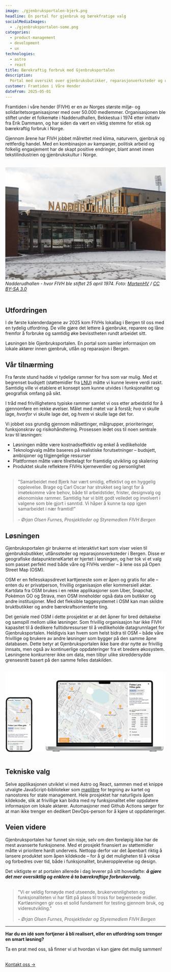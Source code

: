 ```yaml
---
image: ./gjenbruksportalen-bjerk.png
headline: En portal for gjenbruk og bærekfratige valg
socialMediaImages:
  - ./gjenbruksportalen-some.png
categories:
  - product-management
  - development
  - ux
technologies:
  - astro
  - react
title: Bærekraftig forbruk med Gjenbruksportalen
description:
  Portal med oversikt over gjenbruksbutikker, reparasjonverksteder og utlånssteder i Bergen, utviklet for FIVH med OpenStreetMap og åpen kildekode
customer: Framtiden i Våre Hender
dateFrom: 2025-05-01
---
```


Framtiden i våre hender (FIVH) er en av Norges største miljø- og solidaritetsorganisasjoner med over 50.000 medlemmer. Organisasjonen ble stiftet under et folkemøte i Nadderudhallen, Bekkestua i 1974 etter initiativ fra Erik Dammann, og har siden da vært en viktig stemme for etisk og bærekraftig forbruk i Norge.

Gjennom årene har FIVH jobbet målrettet med klima, naturvern, gjenbruk og rettferdig handel. Med en kombinasjon av kampanjer, politisk arbeid og folkelig engasjement har de skapt positive endringer, blant annet innen tekstilindustrien og gjenbrukskultur i Norge.
<br></br>

![Bilde-av-nadderudhallen](./nadderudhallen.jpg "Nadderudhallen - hvor FIVH ble stiftet 25 april 1974.") 
*Nadderudhallen - hvor FIVH ble stiftet 25 april 1974. *Foto: [MortenHV](https://lokalhistoriewiki.no/wiki/Bruker:MortenHV) / [CC BY-SA 3.0](https://creativecommons.org/licenses/by-sa/3.0/)**
<br></br>

## **Utfordringen**

I de første kalenderdagene av 2025 kom FIVHs lokallag i Bergen til oss med en tydelig utfordring. De ville gjøre det lettere å gjenbruke, reparere og låne fremfor å forbruke  og samtidig øke bevisstheten rundt arbeidet sitt. 

Løsningen ble Gjenbruksportalen. En portal som samler informasjon om lokale aktører innen gjenbruk, utlån og reparasjon i Bergen.

## **Vår tilnærming**

Fra første stund hadde vi tydelige rammer for hva som var mulig. Med et begrenset budsjett (støttemidler fra [LNU](http://lnu.no)) måtte vi kunne levere verdi raskt. Samtidig ville vi etablere et konsept som kunne utvides i funksjonalitet og geografisk omfang på sikt.

I tråd med frivillighetens typiske rammer samlet vi oss etter arbeidstid for å gjennomføre en rekke øvelser. Målet med møtet var å forstå; *hva* vi skulle lage, *hvorfor* vi skulle lage det, og *hvem* vi skulle lage det for. 

Vi jobbet oss grundig gjennom målsettinger, målgrupper, prioriteringer, funksjonskrav og risikohåndtering. Prosessen ledet oss til noen sentrale krav til løsningen:

* Løsningen måtte være kostnadseffektiv og enkel å vedlikeholde  
* Teknologivalg måtte baseres på realistiske forutsetninger – budsjett, ambisjoner og tilgjengelige ressurser  
* Plattformen måtte være tilrettelagt for framtidig utvikling og skalering  
* Produktet skulle reflektere FIVHs kjerneverdier og personlighet
<br></br>
> "Samarbeidet med Bjerk har vært smidig, effektivt og en hyggelig opplevelse. Brage og Carl Oscar har strukket seg langt for å imøtekomme våre behov, både til arbeidstider, frister, designvalg og økonomiske rammer. Samtidig har vi blitt godt veiledet og involvert i valgene som 
ble gjort i sanntid. Vi håper å kunne ta opp igjen samarbeidet i nær framtid!\"<br></br>*\- Ørjan Olsen Furnes, Prosjektleder og Styremedlem FIVH Bergen*


## **Løsningen**

Gjenbruksportalen gir brukerne et interaktivt kart som viser veien til gjenbruksbutikker, utlånssteder og reparasjonsverksteder i Bergen. Disse er geografiske datapunkteneKartet er hjertet i løsningen, og her tok vi et valg som passet perfekt med både våre og FIVHs verdier – å lene oss på Open Street Map (OSM).

 OSM er en fellesskapsdrevet karttjeneste som er åpen og gratis for alle – enten du er privatperson, frivillig organisasjon eller kommersiell aktør. Kartdata fra OSM brukes i en rekke applikasjoner som Uber, Snapchat, Pokémon GO og Strava, men OSM inneholder også data om butikker og andre institusjoner. Med det fleksible taggesystemet i OSM kan man skildre bruktbutikker og andre bærekraftsorienterte ting. 

Det geniale med OSM i dette prosjektet er at det åpner for bred deltakelse og samspill mellom ulike løsninger. Som frivillig organisasjon har ikke FIVH kapasitet til å dedikere fulltidsressurser til å vedlikeholde datagrunnlaget for Gjenbruksportalen. Heldigvis kan hvem som helst bidra til OSM – både våre frivillige og brukere av andre løsninger som bygger på den samme åpne databasen. Dette betyr at Gjenbruksportalen ikke bare drar nytte av frivillig innsats, men også av kontinuerlige oppdateringer fra et bredere økosystem. Løsningene konkurrerer ikke om data, men tilbyr ulike skreddersydde grensesnitt basert på den samme felles datakilden.<br></br>

![Skjermbilder-av-gjenbruksportalen](./gjenbruksportalen-mockups.jpg) 
<br></br>

## **Tekniske valg**

Selve applikasjonen utviklet vi med Astro og React, sammen med et knippe utvalgte JavaScript-biblioteker som [maplibre](https://maplibre.org/) for tegning av kartet og nanostores for state management. Hele prosjektet har naturligvis åpen kildekode, slik at frivillige kan bidra med ny funksjonalitet eller oppdatere informasjon om lokale aktører. Automasjoner med Github Actions sørger for at man ikke trenger en dedikert DevOps-person for å kjøre ut oppdateringer.

## **Veien videre**

Gjenbruksportalen har funnet sin nisje, selv om den foreløpig ikke har de mest avanserte funksjonene. Med et prosjekt finansiert av støttemidler måtte vi prioritere hardt underveis. Nettopp derfor var det åpenbart riktig å lansere produktet som åpen kildekode – for å gi det muligheten til å vokse og forbedres over tid, både i funksjonalitet, brukeropplevelse og design.

Det viktigste er at portalen allerede i dag leverer på sitt hovedløfte: _**å gjøre det mer oversiktlig og enklere å ta bærekraftige forbrukervalg.**_
<br></br>
> "Vi er veldig fornøyde med utseende, brukervennligheten og funksjonaliteten vi har fått på plass til tross for begrensede midler. Kartløsningen gir oss et solid fundament for testing gjennom bruk, og videreutvikling\."<br></br>*\- Ørjan Olsen Furnes, Prosjektleder og Styremedlem FIVH Bergen*

---

**Har du en idé som fortjener å bli realisert, eller en utfordring som trenger en smart løsning?**

Ta en prat med oss, så finner vi ut hvordan vi kan gjøre det mulig sammen!
<br></br>
<div>
 <a href="/om" class="button">Kontakt oss →</a>
</div>